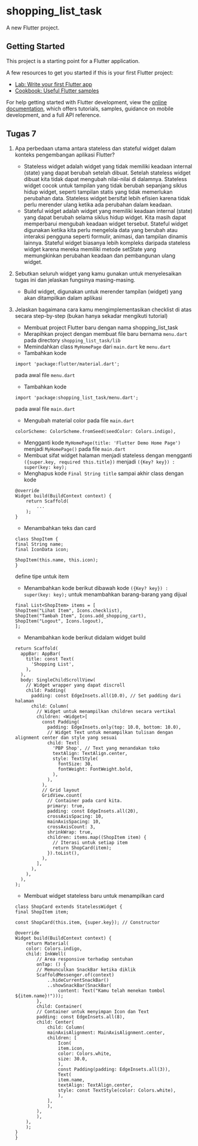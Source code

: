 # shopping_list_task

A new Flutter project.

## Getting Started

This project is a starting point for a Flutter application.

A few resources to get you started if this is your first Flutter project:

- [Lab: Write your first Flutter app](https://docs.flutter.dev/get-started/codelab)
- [Cookbook: Useful Flutter samples](https://docs.flutter.dev/cookbook)

For help getting started with Flutter development, view the
[online documentation](https://docs.flutter.dev/), which offers tutorials,
samples, guidance on mobile development, and a full API reference.

## Tugas 7

1. Apa perbedaan utama antara stateless dan stateful widget dalam konteks pengembangan aplikasi Flutter?

   - Stateless widget adalah widget yang tidak memiliki keadaan internal (state) yang dapat berubah setelah dibuat. Setelah stateless widget dibuat kita tidak dapat mengubah nilai-nilai di dalamnya. Stateless widget cocok untuk tampilan yang tidak berubah sepanjang siklus hidup widget, seperti tampilan statis yang tidak memerlukan perubahan data. Stateless widget bersifat lebih efisien karena tidak perlu merender ulang ketika ada perubahan dalam keadaan.
   - Stateful widget adalah widget yang memiliki keadaan internal (state) yang dapat berubah selama siklus hidup widget. Kita masih dapat memperbarui mengubah keadaan widget tersebut. Stateful widget digunakan ketika kita perlu mengelola data yang berubah atau interaksi pengguna seperti formulir, animasi, dan tampilan dinamis lainnya. Stateful widget biasanya lebih kompleks daripada stateless widget karena mereka memiliki metode setState yang memungkinkan perubahan keadaan dan pembangunan ulang widget.

2. Sebutkan seluruh widget yang kamu gunakan untuk menyelesaikan tugas ini dan jelaskan fungsinya masing-masing.

   - Build widget, digunakan untuk merender tampilan (widget) yang akan ditampilkan dalam aplikasi

3. Jelaskan bagaimana cara kamu mengimplementasikan checklist di atas secara step-by-step (bukan hanya sekadar mengikuti tutorial)

   - Membuat project Flutter baru dengan nama shopping_list_task
   - Merapihkan project dengan membuat file baru bernama `menu.dart` pada directory `shopping_list_task/lib`
   - Memindahkan class `MyHomePage` dari `main.dart` ke `menu.dart`
   - Tambahkan kode

   ```
   import 'package:flutter/material.dart';
   ```

   pada awal file `menu.dart`

   - Tambahkan kode

   ```
   import 'package:shopping_list_task/menu.dart';
   ```

   pada awal file `main.dart`

   - Mengubah material color pada file `main.dart`

   ```
   colorScheme: ColorScheme.fromSeed(seedColor: Colors.indigo),
   ```

   - Mengganti kode `MyHomePage(title: 'Flutter Demo Home Page')` menjadi `MyHomePage()` pada file `main.dart`
   - Membuat sifat widget halaman menjadi stateless dengan mengganti `({super.key, required this.title})` menjadi `({Key? key}) : super(key: key);`
   - Menghapus kode `Final String title` sampai akhir class dengan kode

   ```
   @override
   Widget build(BuildContext context) {
       return Scaffold(
           ...
       );
   }
   ```

   - Menambahkan teks dan card

   ```
   class ShopItem {
   final String name;
   final IconData icon;

   ShopItem(this.name, this.icon);
   }
   ```

   define tipe untuk item

   - Menambahkan kode berikut dibawah kode `({Key? key}) : super(key: key);` untuk menambahkan barang-barang yang dijual

   ```
   final List<ShopItem> items = [
   ShopItem("Lihat Item", Icons.checklist),
   ShopItem("Tambah Item", Icons.add_shopping_cart),
   ShopItem("Logout", Icons.logout),
   ];
   ```

   - Menambahkan kode berikut didalam widget build

   ```
   return Scaffold(
     appBar: AppBar(
       title: const Text(
         'Shopping List',
       ),
     ),
     body: SingleChildScrollView(
       // Widget wrapper yang dapat discroll
       child: Padding(
         padding: const EdgeInsets.all(10.0), // Set padding dari halaman
         child: Column(
           // Widget untuk menampilkan children secara vertikal
           children: <Widget>[
             const Padding(
               padding: EdgeInsets.only(top: 10.0, bottom: 10.0),
               // Widget Text untuk menampilkan tulisan dengan alignment center dan style yang sesuai
               child: Text(
                 'PBP Shop', // Text yang menandakan toko
                 textAlign: TextAlign.center,
                 style: TextStyle(
                   fontSize: 30,
                   fontWeight: FontWeight.bold,
                 ),
               ),
             ),
             // Grid layout
             GridView.count(
               // Container pada card kita.
               primary: true,
               padding: const EdgeInsets.all(20),
               crossAxisSpacing: 10,
               mainAxisSpacing: 10,
               crossAxisCount: 3,
               shrinkWrap: true,
               children: items.map((ShopItem item) {
                 // Iterasi untuk setiap item
                 return ShopCard(item);
               }).toList(),
             ),
           ],
         ),
       ),
     ),
   );
   ```

   - Membuat widget stateless baru untuk menampilkan card

   ```
   class ShopCard extends StatelessWidget {
   final ShopItem item;

   const ShopCard(this.item, {super.key}); // Constructor

   @override
   Widget build(BuildContext context) {
       return Material(
       color: Colors.indigo,
       child: InkWell(
           // Area responsive terhadap sentuhan
           onTap: () {
           // Memunculkan SnackBar ketika diklik
           ScaffoldMessenger.of(context)
               ..hideCurrentSnackBar()
               ..showSnackBar(SnackBar(
                   content: Text("Kamu telah menekan tombol ${item.name}!")));
           },
           child: Container(
           // Container untuk menyimpan Icon dan Text
           padding: const EdgeInsets.all(8),
           child: Center(
               child: Column(
               mainAxisAlignment: MainAxisAlignment.center,
               children: [
                   Icon(
                   item.icon,
                   color: Colors.white,
                   size: 30.0,
                   ),
                   const Padding(padding: EdgeInsets.all(3)),
                   Text(
                   item.name,
                   textAlign: TextAlign.center,
                   style: const TextStyle(color: Colors.white),
                   ),
               ],
               ),
           ),
           ),
       ),
       );
   }
   }
   ```
